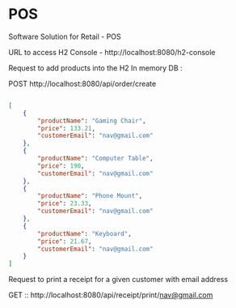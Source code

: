 # POS
Software Solution for Retail - POS

URL to access H2 Console - http://localhost:8080/h2-console

Request to add products into the H2 In memory DB :

POST http://localhost:8080/api/order/create
```json

[
    {
        "productName": "Gaming Chair",
        "price": 133.21,
        "customerEmail": "nav@gmail.com"
    },
    {
        "productName": "Computer Table",
        "price": 190,
        "customerEmail": "nav@gmail.com"
    },
    {
        "productName": "Phone Mount",
        "price": 23.33,
        "customerEmail": "nav@gmail.com"
    },
    {
        "productName": "Keyboard",
        "price": 21.67,
        "customerEmail": "nav@gmail.com"
    }
]
```



Request to print a receipt for a given customer with email address

GET :: http://localhost:8080/api/receipt/print/nav@gmail.com
